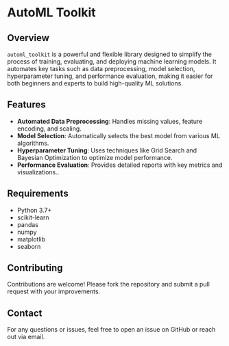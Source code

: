 # AutoML Toolkit

## Overview
`automl_toolkit` is a powerful and flexible library designed to simplify the process of training, evaluating, and deploying machine learning models. It automates key tasks such as data preprocessing, model selection, hyperparameter tuning, and performance evaluation, making it easier for both beginners and experts to build high-quality ML solutions.

## Features
- **Automated Data Preprocessing**: Handles missing values, feature encoding, and scaling.
- **Model Selection**: Automatically selects the best model from various ML algorithms.
- **Hyperparameter Tuning**: Uses techniques like Grid Search and Bayesian Optimization to optimize model performance.
- **Performance Evaluation**: Provides detailed reports with key metrics and visualizations..

## Requirements
- Python 3.7+
- scikit-learn
- pandas
- numpy
- matplotlib
- seaborn

## Contributing
Contributions are welcome! Please fork the repository and submit a pull request with your improvements.

## Contact
For any questions or issues, feel free to open an issue on GitHub or reach out via email.

